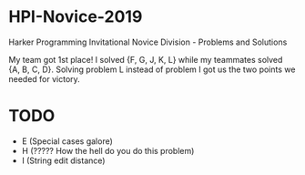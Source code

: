 # HPI-Novice-2019
Harker Programming Invitational Novice Division - Problems and Solutions

My team got 1st place! I solved {F, G, J, K, L} while my teammates solved {A, B, C, D}. Solving problem L instead of problem I got us
the two points we needed for victory.

# TODO

 - E (Special cases galore)
 - H (????? How the hell do you do this problem)
 - I (String edit distance)
 
